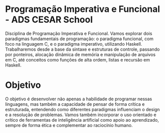 # Programação Imperativa e Funcional - ADS CESAR School

Disciplina de Programação Imperativa e Funcional. Vamos explorar dois paradigmas fundamentais de programação: o paradigma funcional, com foco na linguagem C, e o paradigma imperativo, utilizando Haskell. 
Trabalharemos desde a base da sintaxe e estruturas de controle, passando por ponteiros, alocação dinâmica de memória e manipulação de arquivos em C, até conceitos como funções de alta ordem, listas e recursão em Haskell.


# Objetivo
O objetivo é desenvolver não apenas a habilidade de programar nessas linguagens, mas também a capacidade de pensar de forma crítica e estruturada, entendendo como diferentes paradigmas influenciam o design e a resolução de problemas. Vamos também incorporar o uso orientado e crítico de ferramentas de inteligência artificial como apoio ao aprendizado, sempre de forma ética e complementar ao raciocínio humano.

